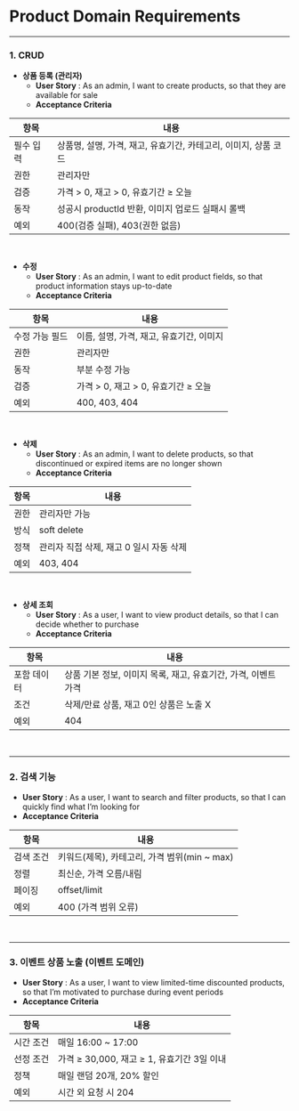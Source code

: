 # Product Domain Requirements

---

### 1. CRUD

- **상품 등록 (관리자)**
    - **User Story** : As an admin, I want to create products, so that they are available for sale
    - **Acceptance Criteria**

| **항목** | **내용** |
| --- | --- |
| 필수 입력 | 상품명, 설명, 가격, 재고, 유효기간, 카테고리, 이미지, 상품 코드 |
| 권한 | 관리자만 |
| 검증 | 가격 > 0, 재고 > 0, 유효기간 ≥ 오늘 |
| 동작 | 성공시 productId 반환, 이미지 업로드 실패시 롤백 |
| 예외 | 400(검증 실패), 403(권한 없음) |

<br/>

- **수정**
    - **User Story** : As an admin, I want to edit product fields, so that product information stays up-to-date
    - **Acceptance Criteria**

| **항목** | **내용** |
| --- | --- |
| 수정 가능 필드 | 이름, 설명, 가격, 재고, 유효기간, 이미지 |
| 권한 | 관리자만  |
| 동작 | 부분 수정 가능 |
| 검증 | 가격 > 0, 재고 > 0, 유효기간 ≥ 오늘 |
| 예외 | 400, 403, 404 |

<br/>

- **삭제**
    - **User Story** : As an admin, I want to delete products, so that discontinued or expired items are no longer shown
    - **Acceptance Criteria**

| **항목** | **내용** |
| --- | --- |
| 권한 | 관리자만 가능 |
| 방식 | soft delete |
| 정책 | 관리자 직접 삭제, 재고 0 일시 자동 삭제 |
| 예외 | 403, 404 |

<br/>

- **상세 조회**
    - **User Story** : As a user, I want to view product details, so that I can decide whether to purchase
    - **Acceptance Criteria**

| **항목** | **내용** |
| --- | --- |
| 포함 데이터 | 상품 기본 정보, 이미지 목록, 재고, 유효기간, 가격, 이벤트 가격 |
| 조건 | 삭제/만료 상품, 재고 0인 상품은 노출 X |
| 예외 | 404 |

<br/>

---

### 2. 검색 기능

- **User Story** : As a user, I want to search and filter products, so that I can quickly find what I’m looking for
- **Acceptance Criteria**

| **항목** | **내용** |
| --- | --- |
| 검색 조건 | 키워드(제목), 카테고리, 가격 범위(min ~ max) |
| 정렬 | 최신순, 가격 오름/내림 |
| 페이징 | offset/limit |
| 예외 | 400 (가격 범위 오류) |

<br/>

---

### 3. 이벤트 상품 노출 (이벤트 도메인)

- **User Story** : As a user, I want to view limited-time discounted products, so that I’m motivated to purchase during event periods
- **Acceptance Criteria**

| **항목** | **내용** |
| --- | --- |
| 시간 조건 | 매일 16:00 ~ 17:00 |
| 선정 조건 | 가격 ≥ 30,000, 재고 ≥ 1, 유효기간 3일 이내 |
| 정책 | 매일 랜덤 20개, 20% 할인 |
| 예외 | 시간 외 요청 시 204 |